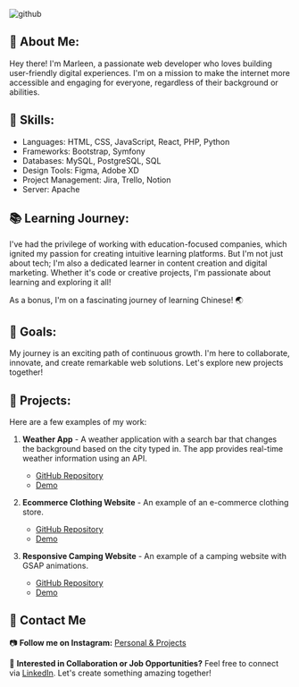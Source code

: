 ![github](https://github.com/itsmemarly/itsmemarly/assets/31918408/f4b3cc38-c98e-4ecb-99fb-12f87c7fbba4)


## 🤍 About Me:
Hey there! I'm Marleen, a passionate web developer who loves building user-friendly digital experiences. I'm on a mission to make the internet more accessible and engaging for everyone, regardless of their background or abilities.

## 💼 Skills:
- Languages: HTML, CSS, JavaScript, React, PHP, Python
- Frameworks: Bootstrap, Symfony
- Databases: MySQL, PostgreSQL, SQL
- Design Tools: Figma, Adobe XD
- Project Management: Jira, Trello, Notion
- Server: Apache

## 📚 Learning Journey:
I've had the privilege of working with education-focused companies, which ignited my passion for creating intuitive learning platforms. But I'm not just about tech; I'm also a dedicated learner in content creation and digital marketing. Whether it's code or creative projects, I'm passionate about learning and exploring it all!

As a bonus, I'm on a fascinating journey of learning Chinese! 🌏

## 🎯 Goals:
My journey is an exciting path of continuous growth. I'm here to collaborate, innovate, and create remarkable web solutions. Let's explore new projects together!

## 🌟 Projects:
Here are a few examples of my work:

1. **Weather App** - A weather application with a search bar that changes the background based on the city typed in. The app provides real-time weather information using an API.

   - [GitHub Repository](https://github.com/itsmemarly/weather-app)
   - [Demo](https://itsmemarly.github.io/weather-app/)

2. **Ecommerce Clothing Website** - An example of an e-commerce clothing store.

   - [GitHub Repository](https://github.com/itsmemarly/Ecommerce-Clothing-Website)
   - [Demo](https://itsmemarly.github.io/Ecommerce-Clothing-Website/)

3. **Responsive Camping Website** - An example of a camping website with GSAP animations.

   - [GitHub Repository](https://github.com/itsmemarly/Responsive-Camping-Website)
   - [Demo](https://itsmemarly.github.io/Responsive-Camping-Website/)

## 💌 Contact Me

📷 **Follow me on Instagram:** [Personal & Projects](https://instagram.com/its.me.marly)

📩 **Interested in Collaboration or Job Opportunities?** 
Feel free to connect via [LinkedIn](https://www.linkedin.com/in/marleen-reiding/). Let's create something amazing together!


